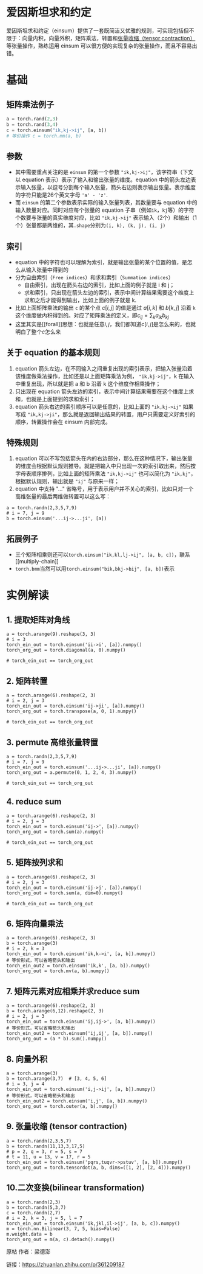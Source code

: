 # 爱因斯坦求和约定
爱因斯坦求和约定（einsum）提供了一套既简洁又优雅的规则，可实现包括但不限于：向量内积，向量外积，矩阵乘法，转置和[张量收缩（tensor contraction）](https://en.wikipedia.org/wiki/Tensor_contraction)等张量操作，熟练运用 einsum 可以很方便的实现复杂的张量操作，而且不容易出错。

# 基础
## 矩阵乘法例子
```python
a = torch.rand(2,3)
b = torch.rand(3,4)
c = torch.einsum("ik,kj->ij", [a, b])
# 等价操作 c = torch.mm(a, b)
```
## 参数
- 其中需要重点关注的是 `einsum` 的第一个参数 `"ik,kj->ij"`，该字符串（下文以 equation 表示）表示了输入和输出张量的维度。equation 中的箭头左边表示输入张量，以逗号分割每个输入张量，箭头右边则表示输出张量。表示维度的字符只能是26个英文字母 `'a' - 'z'`.
- 而 `einsum` 的第二个参数表示实际的输入张量列表，其数量要与 equation 中的输入数量对应。同时对应每个张量的 equation 子串（例如`ik`，`kj`等）的字符个数要与张量的真实维度对应，比如 `"ik,kj->ij"` 表示输入（2个）和输出（1个）张量都是两维的，其`.shape`分别为`(i, k), (k, j), (i, j)`
## 索引
- equation 中的字符也可以理解为索引，就是输出张量的某个位置的值，是怎么从输入张量中得到的
- 分为自由索引（`Free indices`）和求和索引（`Summation indices`）
  - 自由索引，出现在箭头右边的索引，比如上面的例子就是 i 和 j；
  - 求和索引，只出现在箭头左边的索引，表示中间计算结果需要这个维度上求和之后才能得到输出，比如上面的例子就是 k.
- 比如上面矩阵乘法的输出 `c` 的某个点 $c[i, j]$ 的值是通过 $a[i, k]$ 和 $b[k, j]$ 沿着 `k` 这个维度做内积得到的。对应了矩阵乘法的定义，即$c_{ij} = \sum_k a_{ik} b_{kj}$
- 这里其实是[[forall]]思想：也就是任意$i,j$，我们都知道$c[i,j]$是怎么来的，也就明白了整个$c$怎么来
## 关于 equation 的基本规则
1. equation 箭头左边，在不同输入之间重复出现的索引表示，把输入张量沿着该维度做乘法操作，比如还是以上面矩阵乘法为例， `"ik,kj->ij"`，k 在输入中重复出现，所以就是把 a 和 b 沿着 k 这个维度作相乘操作； 
2. 只出现在 equation 箭头左边的索引，表示中间计算结果需要在这个维度上求和，也就是上面提到的求和索引； 
3. equation 箭头右边的索引顺序可以是任意的，比如上面的 `"ik,kj->ij"` 如果写成 `"ik,kj->ji"`，那么就是返回输出结果的转置，用户只需要定义好索引的顺序，转置操作会在 einsum 内部完成。
## 特殊规则
1. equation 可以不写包括箭头在内的右边部分，那么在这种情况下，输出张量的维度会根据默认规则推导。就是把输入中只出现一次的索引取出来，然后按字母表顺序排列，比如上面的矩阵乘法 `"ik,kj->ij"` 也可以简化为 `"ik,kj"`，根据默认规则，输出就是 `"ij"` 与原来一样； 
1. equation 中支持 "..." 省略号，用于表示用户并不关心的索引，比如只对一个高维张量的最后两维做转置可以这么写：
```
a = torch.randn(2,3,5,7,9)
# i = 7, j = 9
b = torch.einsum('...ij->...ji', [a])
```
## 拓展例子
- 三个矩阵相乘则还可以`torch.einsum("ik,kl,lj->ij", [a, b, c])`，联系[[multiply-chain]]
- `torch.bmm`当然可以用`torch.einsum("bik,bkj->bij", [a, b])`表示
# 实例解读
## 1. 提取矩阵对角线
```
a = torch.arange(9).reshape(3, 3)
# i = 3
torch_ein_out = torch.einsum('ii->i', [a]).numpy()
torch_org_out = torch.diagonal(a, 0).numpy()

# torch_ein_out == torch_org_out
```

## 2. 矩阵转置
```
a = torch.arange(6).reshape(2, 3)
# i = 2, j = 3
torch_ein_out = torch.einsum('ij->ji', [a]).numpy()
torch_org_out = torch.transpose(a, 0, 1).numpy() 

# torch_ein_out == torch_org_out
```

## 3. permute 高维张量转置
```
a = torch.randn(2,3,5,7,9)
# i = 7, j = 9
torch_ein_out = torch.einsum('...ij->...ji', [a]).numpy()
torch_org_out = a.permute(0, 1, 2, 4, 3).numpy()

# torch_ein_out == torch_org_out
```

## 4. reduce sum
```
a = torch.arange(6).reshape(2, 3)
# i = 2, j = 3
torch_ein_out = torch.einsum('ij->', [a]).numpy()
torch_org_out = torch.sum(a).numpy()

# torch_ein_out == torch_org_out
```

## 5. 矩阵按列求和
```
a = torch.arange(6).reshape(2, 3)
# i = 2, j = 3
torch_ein_out = torch.einsum('ij->j', [a]).numpy()
torch_org_out = torch.sum(a, dim=0).numpy()

# torch_ein_out == torch_org_out
```

## 6. 矩阵向量乘法
```
a = torch.arange(6).reshape(2, 3)
b = torch.arange(3)
# i = 2, k = 3
torch_ein_out = torch.einsum('ik,k->i', [a, b]).numpy()
# 等价形式，可以省略箭头和输出
torch_ein_out2 = torch.einsum('ik,k', [a, b]).numpy()
torch_org_out = torch.mv(a, b).numpy()

```

## 7. 矩阵元素对应相乘并求reduce sum
```
a = torch.arange(6).reshape(2, 3)
b = torch.arange(6,12).reshape(2, 3)
# i = 2, j = 3
torch_ein_out = torch.einsum('ij,ij->', [a, b]).numpy()
# 等价形式，可以省略箭头和输出
torch_ein_out2 = torch.einsum('ij,ij', [a, b]).numpy()
torch_org_out = (a * b).sum().numpy()

```

## 8. 向量外积
```
a = torch.arange(3)
b = torch.arange(3,7)  # [3, 4, 5, 6]
# i = 3, j = 4
torch_ein_out = torch.einsum('i,j->ij', [a, b]).numpy()
# 等价形式，可以省略箭头和输出
torch_ein_out2 = torch.einsum('i,j', [a, b]).numpy()
torch_org_out = torch.outer(a, b).numpy()

```

## 9. 张量收缩 (tensor contraction)
```
a = torch.randn(2,3,5,7)
b = torch.randn(11,13,3,17,5)
# p = 2, q = 3, r = 5, s = 7
# t = 11, u = 13, v = 17, r = 5
torch_ein_out = torch.einsum('pqrs,tuqvr->pstuv', [a, b]).numpy()
torch_org_out = torch.tensordot(a, b, dims=([1, 2], [2, 4])).numpy()

```

## 10.二次变换(bilinear transformation)
```
a = torch.randn(2,3)
b = torch.randn(5,3,7)
c = torch.randn(2,7)
# i = 2, k = 3, j = 5, l = 7
torch_ein_out = torch.einsum('ik,jkl,il->ij', [a, b, c]).numpy()
m = torch.nn.Bilinear(3, 7, 5, bias=False)
m.weight.data = b
torch_org_out = m(a, c).detach().numpy()

```

原帖
作者：梁德澎

链接：https://zhuanlan.zhihu.com/p/361209187
